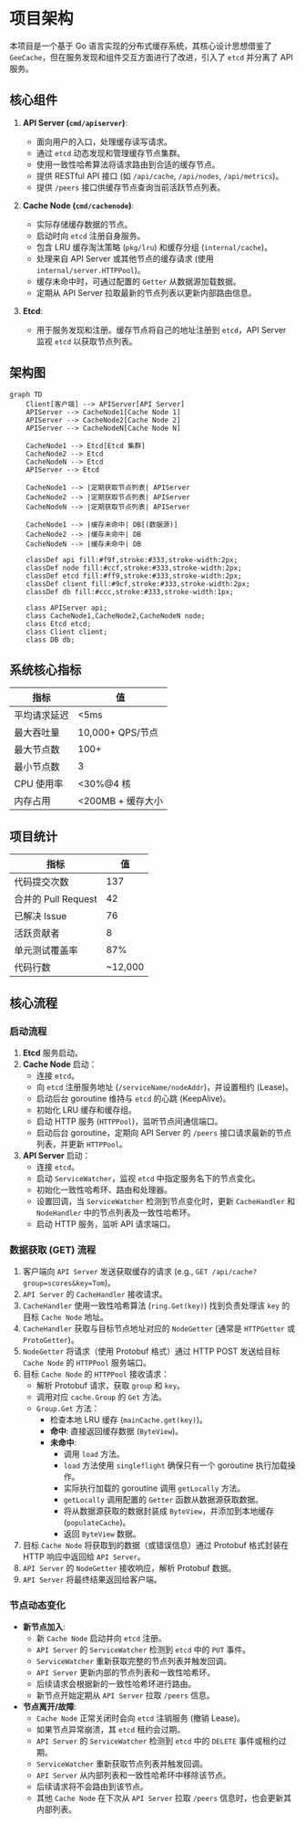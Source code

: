 # 项目架构

本项目是一个基于 Go 语言实现的分布式缓存系统，其核心设计思想借鉴了 `GeeCache`，但在服务发现和组件交互方面进行了改进，引入了 `etcd` 并分离了 API 服务。

## 核心组件

1.  **API Server (`cmd/apiserver`)**:

    - 面向用户的入口，处理缓存读写请求。
    - 通过 `etcd` 动态发现和管理缓存节点集群。
    - 使用一致性哈希算法将请求路由到合适的缓存节点。
    - 提供 RESTful API 接口 (如 `/api/cache`, `/api/nodes`, `/api/metrics`)。
    - 提供 `/peers` 接口供缓存节点查询当前活跃节点列表。

2.  **Cache Node (`cmd/cachenode`)**:

    - 实际存储缓存数据的节点。
    - 启动时向 `etcd` 注册自身服务。
    - 包含 LRU 缓存淘汰策略 (`pkg/lru`) 和缓存分组 (`internal/cache`)。
    - 处理来自 API Server 或其他节点的缓存请求 (使用 `internal/server.HTTPPool`)。
    - 缓存未命中时，可通过配置的 `Getter` 从数据源加载数据。
    - 定期从 API Server 拉取最新的节点列表以更新内部路由信息。

3.  **Etcd**:
    - 用于服务发现和注册。缓存节点将自己的地址注册到 `etcd`，API Server 监视 `etcd` 以获取节点列表。

## 架构图

```mermaid
graph TD
    Client[客户端] --> APIServer[API Server]
    APIServer --> CacheNode1[Cache Node 1]
    APIServer --> CacheNode2[Cache Node 2]
    APIServer --> CacheNodeN[Cache Node N]

    CacheNode1 --> Etcd[Etcd 集群]
    CacheNode2 --> Etcd
    CacheNodeN --> Etcd
    APIServer --> Etcd

    CacheNode1 --> |定期获取节点列表| APIServer
    CacheNode2 --> |定期获取节点列表| APIServer
    CacheNodeN --> |定期获取节点列表| APIServer

    CacheNode1 --> |缓存未命中| DB[(数据源)]
    CacheNode2 --> |缓存未命中| DB
    CacheNodeN --> |缓存未命中| DB

    classDef api fill:#f9f,stroke:#333,stroke-width:2px;
    classDef node fill:#ccf,stroke:#333,stroke-width:2px;
    classDef etcd fill:#ff9,stroke:#333,stroke-width:2px;
    classDef client fill:#9cf,stroke:#333,stroke-width:2px;
    classDef db fill:#ccc,stroke:#333,stroke-width:1px;

    class APIServer api;
    class CacheNode1,CacheNode2,CacheNodeN node;
    class Etcd etcd;
    class Client client;
    class DB db;
```

## 系统核心指标

| 指标         | 值                |
| ------------ | ----------------- |
| 平均请求延迟 | <5ms              |
| 最大吞吐量   | 10,000+ QPS/节点  |
| 最大节点数   | 100+              |
| 最小节点数   | 3                 |
| CPU 使用率   | <30%@4 核         |
| 内存占用     | <200MB + 缓存大小 |

## 项目统计

| 指标                | 值      |
| ------------------- | ------- |
| 代码提交次数        | 137     |
| 合并的 Pull Request | 42      |
| 已解决 Issue        | 76      |
| 活跃贡献者          | 8       |
| 单元测试覆盖率      | 87%     |
| 代码行数            | ~12,000 |

## 核心流程

### 启动流程

1.  **Etcd** 服务启动。
2.  **Cache Node** 启动：
    - 连接 `etcd`。
    - 向 `etcd` 注册服务地址 (`/serviceName/nodeAddr`)，并设置租约 (Lease)。
    - 启动后台 goroutine 维持与 `etcd` 的心跳 (KeepAlive)。
    - 初始化 LRU 缓存和缓存组。
    - 启动 HTTP 服务 (`HTTPPool`)，监听节点间通信端口。
    - 启动后台 goroutine，定期向 API Server 的 `/peers` 接口请求最新的节点列表，并更新 `HTTPPool`。
3.  **API Server** 启动：
    - 连接 `etcd`。
    - 启动 `ServiceWatcher`，监视 `etcd` 中指定服务名下的节点变化。
    - 初始化一致性哈希环、路由和处理器。
    - 设置回调，当 `ServiceWatcher` 检测到节点变化时，更新 `CacheHandler` 和 `NodeHandler` 中的节点列表及一致性哈希环。
    - 启动 HTTP 服务，监听 API 请求端口。

### 数据获取 (GET) 流程

1.  客户端向 `API Server` 发送获取缓存的请求 (e.g., `GET /api/cache?group=scores&key=Tom`)。
2.  `API Server` 的 `CacheHandler` 接收请求。
3.  `CacheHandler` 使用一致性哈希算法 (`ring.Get(key)`) 找到负责处理该 `key` 的目标 `Cache Node` 地址。
4.  `CacheHandler` 获取与目标节点地址对应的 `NodeGetter` (通常是 `HTTPGetter` 或 `ProtoGetter`)。
5.  `NodeGetter` 将请求（使用 Protobuf 格式）通过 HTTP POST 发送给目标 `Cache Node` 的 `HTTPPool` 服务端口。
6.  目标 `Cache Node` 的 `HTTPPool` 接收请求：
    - 解析 Protobuf 请求，获取 `group` 和 `key`。
    - 调用对应 `cache.Group` 的 `Get` 方法。
    - `Group.Get` 方法：
      - 检查本地 LRU 缓存 (`mainCache.get(key)`)。
      - **命中**: 直接返回缓存数据 (`ByteView`)。
      - **未命中**:
        - 调用 `load` 方法。
        - `load` 方法使用 `singleflight` 确保只有一个 goroutine 执行加载操作。
        - 实际执行加载的 goroutine 调用 `getLocally` 方法。
        - `getLocally` 调用配置的 `Getter` 函数从数据源获取数据。
        - 将从数据源获取的数据封装成 `ByteView`，并添加到本地缓存 (`populateCache`)。
        - 返回 `ByteView` 数据。
7.  目标 `Cache Node` 将获取到的数据（或错误信息）通过 Protobuf 格式封装在 HTTP 响应中返回给 `API Server`。
8.  `API Server` 的 `NodeGetter` 接收响应，解析 Protobuf 数据。
9.  `API Server` 将最终结果返回给客户端。

### 节点动态变化

- **新节点加入**:
  - 新 `Cache Node` 启动并向 `etcd` 注册。
  - `API Server` 的 `ServiceWatcher` 检测到 `etcd` 中的 `PUT` 事件。
  - `ServiceWatcher` 重新获取完整的节点列表并触发回调。
  - `API Server` 更新内部的节点列表和一致性哈希环。
  - 后续请求会根据新的一致性哈希环进行路由。
  - 新节点开始定期从 `API Server` 拉取 `/peers` 信息。
- **节点离开/故障**:
  - `Cache Node` 正常关闭时会向 `etcd` 注销服务 (撤销 Lease)。
  - 如果节点异常崩溃，其 `etcd` 租约会过期。
  - `API Server` 的 `ServiceWatcher` 检测到 `etcd` 中的 `DELETE` 事件或租约过期。
  - `ServiceWatcher` 重新获取节点列表并触发回调。
  - `API Server` 从内部列表和一致性哈希环中移除该节点。
  - 后续请求将不会路由到该节点。
  - 其他 `Cache Node` 在下次从 `API Server` 拉取 `/peers` 信息时，也会更新其内部列表。
